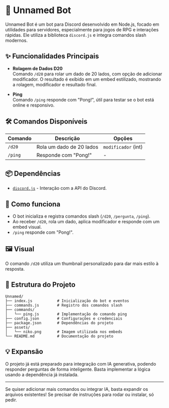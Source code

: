 # 🤖 Unnamed Bot

Unnamed Bot é um bot para Discord desenvolvido em Node.js, focado em utilidades para servidores, especialmente para jogos de RPG e interações rápidas. Ele utiliza a biblioteca `discord.js` e integra comandos slash modernos.

## ✨ Funcionalidades Principais

- **Rolagem de Dados D20**  
  Comando `/d20` para rolar um dado de 20 lados, com opção de adicionar modificador. O resultado é exibido em um embed estilizado, mostrando a rolagem, modificador e resultado final.

- **Ping**  
  Comando `/ping` responde com "Pong!", útil para testar se o bot está online e responsivo.

## 🛠️ Comandos Disponíveis

| Comando     | Descrição                | Opções              |
| ----------- | ------------------------ | ------------------- |
| `/d20`      | Rola um dado de 20 lados | `modificador` (int) |
| `/ping`     | Responde com "Pong!"     | -                   |

## 📦 Dependências

- [`discord.js`](https://discord.js.org/) - Interação com a API do Discord.

## 🚀 Como funciona

- O bot inicializa e registra comandos slash (`/d20`, `/pergunta`, `/ping`).
- Ao receber `/d20`, rola um dado, aplica modificador e responde com um embed visual.
- `/ping` responde com "Pong!".

## 🖼️ Visual

O comando `/d20` utiliza um thumbnail personalizado para dar mais estilo à resposta.

## 📁 Estrutura do Projeto

```
Unnamed/
├── index.js           # Inicialização do bot e eventos
├── commands.js        # Registro dos comandos slash
├── commands/
│   └── ping.js        # Implementação do comando ping
├── config.json        # Configurações e credenciais
├── package.json       # Dependências do projeto
├── assets/
│   └── niko.png       # Imagem utilizada nos embeds
└── README.md          # Documentação do projeto
```

## 💡 Expansão

O projeto já está preparado para integração com IA generativa, podendo responder perguntas de forma inteligente. Basta implementar a lógica usando a dependência já instalada.

---

Se quiser adicionar mais comandos ou integrar IA, basta expandir os arquivos existentes! Se precisar de instruções para rodar ou instalar, só pedir.

